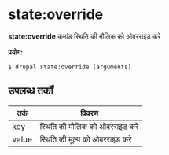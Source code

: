 # state:override
**state:override** कमांड स्थिति की मौलिक को ओवरराइड करे

**प्रयोग:**
```
$ drupal state:override [arguments] 
```

## उपलब्ध तर्कों
तर्क | विवरण
---------|-------------
key | स्थिति की मौलिक को ओवरराइड करे
value | स्थिति की मूल्य को ओवरराइड करे
